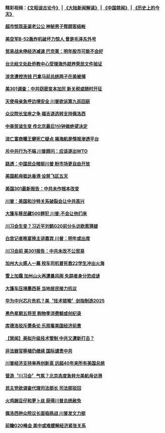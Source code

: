 #### 精彩视频：[《文昭谈古论今》](https://github.com/gfw-breaker/wenzhao/blob/master/README.md?t=11221532?t=11221238?t=11220932) | [《大陆新闻解读》](https://github.com/gfw-breaker/ntdtv-comedy/blob/master/README.md?t=11221532?t=11221238?t=11220932) | [《中国禁闻》](https://github.com/gfw-breaker/ntdtv-news/blob/master/README.md?t=11221532?t=11221238?t=11220932) | [《历史上的今天》](https://github.com/gfw-breaker/today-in-history/blob/master/README.md?t=11221532?t=11221238?t=11220932) 

#### [超市惊现圣诞老公公 神秘男子帮顾客结帐](../pages/news203/a1400344.md?t=11221532?t=11221238?t=11220932) 

#### [美空军B-52轰炸机破坏力惊人 曾是毛泽东外号](../pages/news203/a1400336.md?t=11221532?t=11221238?t=11220932) 

#### [贸易战未停经济减速 巴克莱：明年股市可能不会好](../pages/news203/a1400311.md?t=11221532?t=11221238?t=11220932) 

#### [台北经文处赴侨教中心受理海外就养荣民文件验证](../pages/news203/a1400339.md?t=11221532?t=11221238?t=11220932) 

#### [涉贪遭控洗钱 巴拿马前总统两子在美被捕](../pages/news203/a1400334.md?t=11221532?t=11221238?t=11220932) 

#### [美301调查：中共窃密变本加厉 新关税或随时开征](../pages/news203/a1400291.md?t=11221532?t=11221238?t=11220932) 

#### [天使母亲急呼边境安全 川普欲诉第九巡回庭](../pages/news203/a1400304.md?t=11221532?t=11221238?t=11220932) 

#### [众议院长宝座之争 福吉退选转支持佩洛西](../pages/news203/a1400310.md?t=11221532?t=11221238?t=11220932) 

#### [中美贸谈生变 传北京最后1分钟做绝望决定](../pages/news203/a1400036.md?t=11221532?t=11221238?t=11220932) 

#### [流亡富商曝王健死亡疑点 揭海航是情报渗透平台](../pages/news203/a1400284.md?t=11221532?t=11221238?t=11220932) 

#### [斥中共行为不端 川普顾问：应该逐出WTO](../pages/news203/a1400263.md?t=11221532?t=11221238?t=11220932) 

#### [路透：中国民企暗挺川普 盼市场更自由开放](../pages/news203/a1400260.md?t=11221532?t=11221238?t=11220932) 

#### [美国航母抵达香港 设禁飞区五天](../pages/news203/a1400255.md?t=11221532?t=11221238?t=11220932) 

#### [美国301最新报告：中共未作根本改变](../pages/news203/a1400254.md?t=11221532?t=11221238?t=11220932) 

#### [川普：美国和沙特关系破裂会让中共高兴](../pages/news203/a1400253.md?t=11221532?t=11221238?t=11220932) 

#### [大篷车移民藏500罪犯 川普:不会让他们来](../pages/news203/a1400252.md?t=11221532?t=11221238?t=11220932) 

#### [川习会生变？习近平刘鹤G20前分头访欧惹猜疑](../pages/news203/a1400251.md?t=11221532?t=11221238?t=11220932) 

#### [白宫记者晚宴换主讲嘉宾 川普：明年或出席](../pages/news203/a1400225.md?t=11221532?t=11221238?t=11220932) 

#### [川习会前 美301报告：中共未改不公贸易](../pages/news203/a1400234.md?t=11221532?t=11221238?t=11220932) 

#### [加州大火感人一幕 校车司机冒死救22学生冲出火海](../pages/news203/a1400203.md?t=11221532?t=11221238?t=11220932) 

#### [雪上加霜 加州山火再遭暴风雨 失踪者身分恐成谜](../pages/news203/a1400168.md?t=11221532?t=11221238?t=11220932) 

#### [大篷车压境墨西哥 当地居民接力抗议](../pages/news203/a1400157.md?t=11221532?t=11221238?t=11220932) 

#### [华为中兴芯片危机？美〝技术锁喉〞剑指制造2025](../pages/news203/a1400134.md?t=11221532?t=11221238?t=11220932) 

#### [黑色星期五将至 购物季消费额或创纪录](../pages/news203/a1400140.md?t=11221532?t=11221238?t=11220932) 

#### [库德洛驳斥萧条论 乐观看美国经济前景](../pages/news203/a1400151.md?t=11221532?t=11221238?t=11220932) 

#### [【禁闻】美拟升级技术管制 中共又遭新打击？](../pages/news203/a1400170.md?t=11221532?t=11221238?t=11220932) 

#### [非法器官移植仍继续 国际谴责中共](../pages/news203/a1400155.md?t=11221532?t=11221238?t=11220932) 

#### [川普经济支持率再创新高 远超40年来所有美国总统](../pages/news203/a1400136.md?t=11221532?t=11221238?t=11220932) 

#### [营造〝川习会〞气氛？北京态度急转允美航母访港](../pages/news203/a1400160.md?t=11221532?t=11221238?t=11220932) 

#### [民主党欲调查代理司法部长 司法部驳回](../pages/news203/a1400158.md?t=11221532?t=11221238?t=11220932) 

#### [火鸡豌豆仔和萝卜丝 获得川普总统赦免](../pages/news203/a1400152.md?t=11221532?t=11221238?t=11220932) 

#### [佩洛西拚众院议长面临挑战 川普发文力挺](../pages/news203/a1400142.md?t=11221532?t=11221238?t=11220932) 

#### [前瞻G20峰会 美中或难缓解经济紧张关系](../pages/news203/a1400141.md?t=11221532?t=11221238?t=11220932) 

